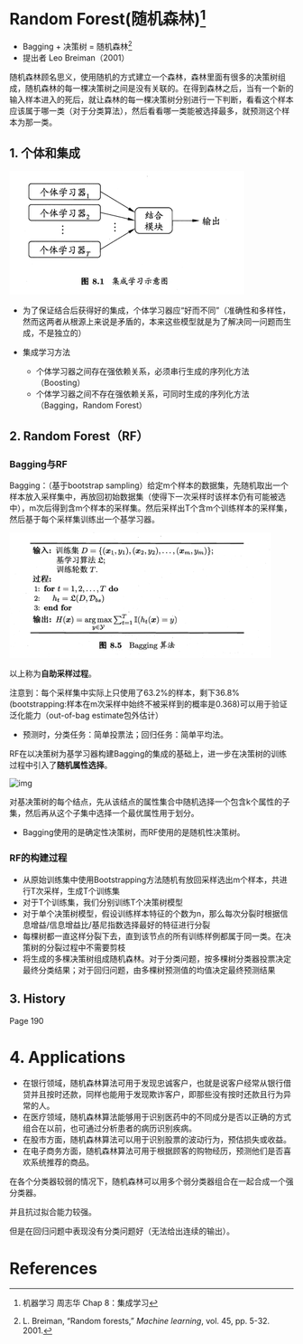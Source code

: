 # Random Forest(随机森林)[^1]

* Bagging + 决策树 = 随机森林[^4]
* 提出者 Leo Breiman（2001）

随机森林顾名思义，使用随机的方式建立一个森林，森林里面有很多的决策树组成，随机森林的每一棵决策树之间是没有关联的。在得到森林之后，当有一个新的输入样本进入的死后，就让森林的每一棵决策树分别进行一下判断，看看这个样本应该属于哪一类（对于分类算法），然后看看哪一类能被选择最多，就预测这个样本为那一类。

## 1. 个体和集成

![1565835577110](assets/1565835577110.png)

* 为了保证结合后获得好的集成，个体学习器应“好而不同”（准确性和多样性，然而这两者从根源上来说是矛盾的，本来这些模型就是为了解决同一问题而生成，不是独立的）

* 集成学习方法

  * 个体学习器之间存在强依赖关系，必须串行生成的序列化方法（Boosting）
  * 个体学习器之间不存在强依赖关系，可同时生成的序列化方法（Bagging，Random Forest）

  

## 2. Random Forest（RF）

 ###  Bagging与RF

Bagging：（基于bootstrap sampling）给定m个样本的数据集，先随机取出一个样本放入采样集中，再放回初始数据集（使得下一次采样时该样本仍有可能被选中），m次后得到含m个样本的采样集。然后采样出T个含m个训练样本的采样集，然后基于每个采样集训练出一个基学习器。

![1566007592967](assets/1566007592967.png)

以上称为**自助采样过程**。

注意到：每个采样集中实际上只使用了63.2%的样本，剩下36.8%(bootstrapping:样本在m次采样中始终不被采样到的概率是0.368)可以用于验证泛化能力（out-of-bag estimate包外估计）

* 预测时，分类任务：简单投票法；回归任务：简单平均法。

RF在以决策树为基学习器构建Bagging的集成的基础上，进一步在决策树的训练过程中引入了**随机属性选择**。

![img](https://upload-images.jianshu.io/upload_images/2569324-f273b62fb7e97ea0.png?imageMogr2/auto-orient/strip%7CimageView2/2/w/600/format/webp)



对基决策树的每个结点，先从该结点的属性集合中随机选择一个包含k个属性的子集，然后再从这个子集中选择一个最优属性用于划分。

* Bagging使用的是确定性决策树，而RF使用的是随机性决策树。

### RF的构建过程

* 从原始训练集中使用Bootstrapping方法随机有放回采样选出m个样本，共进行T次采样，生成T个训练集
* 对于T个训练集，我们分别训练T个决策树模型
* 对于单个决策树模型，假设训练样本特征的个数为n，那么每次分裂时根据信息增益/信息增益比/基尼指数选择最好的特征进行分裂
* 每棵树都一直这样分裂下去，直到该节点的所有训练样例都属于同一类。在决策树的分裂过程中不需要剪枝
* 将生成的多棵决策树组成随机森林。对于分类问题，按多棵树分类器投票决定最终分类结果；对于回归问题，由多棵树预测值的均值决定最终预测结果

## 3. History

Page 190

# 4. Applications

- 在银行领域，随机森林算法可用于发现忠诚客户，也就是说客户经常从银行借贷并且按时还款，同样也能用于发现欺诈客户，即那些没有按时还款且行为异常的人。
- 在医疗领域，随机森林算法能够用于识别医药中的不同成分是否以正确的方式组合在以前，也可通过分析患者的病历识别疾病。
- 在股市方面，随机森林算法可以用于识别股票的波动行为，预估损失或收益。
- 在电子商务方面，随机森林算法可用于根据顾客的购物经历，预测他们是否喜欢系统推荐的商品。

在各个分类器较弱的情况下，随机森林可以用多个弱分类器组合在一起合成一个强分类器。

并且抗过拟合能力较强。

但是在回归问题中表现没有分类问题好（无法给出连续的输出）。



# References

[^1]: 机器学习 周志华 Chap 8：集成学习
[^2]:https://www.stat.berkeley.edu/~breiman/RandomForests/cc_home.htm

[^3]:https://zhuanlan.zhihu.com/p/38383952
[^4]:  L. Breiman, “Random forests,” *Machine learning*, vol. 45, pp. 5-32. 2001.
[^5]: Decision tree, RF,和神经网络的比较 https://www.zhihu.com/question/68130282



